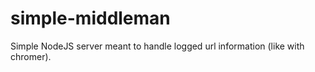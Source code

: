 # simple-middleman
Simple NodeJS server meant to handle logged url information (like with chromer). 

